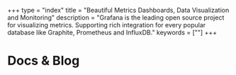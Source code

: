 +++
type = "index"
title = "Beautiful Metrics Dashboards, Data Visualization and Monitoring"
description = "Grafana is the leading open source project for visualizing metrics. Supporting rich integration for every popular database like Graphite, Prometheus and InfluxDB."
keywords = [""]
+++

# Docs & Blog
